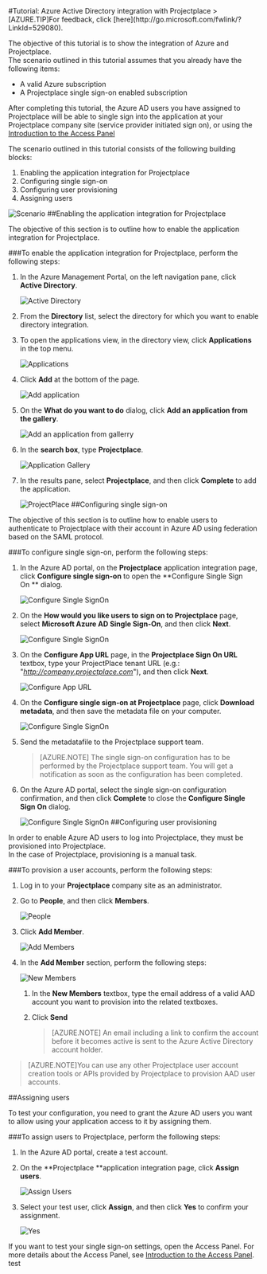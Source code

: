<properties pageTitle="Tutorial: Azure Active Directory integration with Projectplace | Microsoft Azure" description="Learn how to use Projectplace with Azure Active Directory to enable single sign-on, automated provisioning, and more!." services="active-directory" authors="MarkusVi"  documentationCenter="na" manager="stevenpo"/>
<tags ms.service="active-directory" ms.devlang="na" ms.topic="article" ms.tgt_pltfrm="na" ms.workload="identity" ms.date="08/01/2015" ms.author="markvi" />
#Tutorial: Azure Active Directory integration with Projectplace
>[AZURE.TIP]For feedback, click [here](http://go.microsoft.com/fwlink/?LinkId=529080).
  
The objective of this tutorial is to show the integration of Azure and Projectplace.  
The scenario outlined in this tutorial assumes that you already have the following items:

-   A valid Azure subscription
-   A Projectplace single sign-on enabled subscription
  
After completing this tutorial, the Azure AD users you have assigned to Projectplace will be able to single sign into the application at your Projectplace company site (service provider initiated sign on), or using the [Introduction to the Access Panel](https://msdn.microsoft.com/library/dn308586)
  
The scenario outlined in this tutorial consists of the following building blocks:

1.  Enabling the application integration for Projectplace
2.  Configuring single sign-on
3.  Configuring user provisioning
4.  Assigning users

![Scenario](./media/active-directory-saas-projectplace-tutorial/IC790217.png "Scenario")
##Enabling the application integration for Projectplace
  
The objective of this section is to outline how to enable the application integration for Projectplace.

###To enable the application integration for Projectplace, perform the following steps:

1.  In the Azure Management Portal, on the left navigation pane, click **Active Directory**.

    ![Active Directory](./media/active-directory-saas-projectplace-tutorial/IC700993.png "Active Directory")

2.  From the **Directory** list, select the directory for which you want to enable directory integration.

3.  To open the applications view, in the directory view, click **Applications** in the top menu.

    ![Applications](./media/active-directory-saas-projectplace-tutorial/IC700994.png "Applications")

4.  Click **Add** at the bottom of the page.

    ![Add application](./media/active-directory-saas-projectplace-tutorial/IC749321.png "Add application")

5.  On the **What do you want to do** dialog, click **Add an application from the gallery**.

    ![Add an application from gallerry](./media/active-directory-saas-projectplace-tutorial/IC749322.png "Add an application from gallerry")

6.  In the **search box**, type **Projectplace**.

    ![Application Gallery](./media/active-directory-saas-projectplace-tutorial/IC790218.png "Application Gallery")

7.  In the results pane, select **Projectplace**, and then click **Complete** to add the application.

    ![ProjectPlace](./media/active-directory-saas-projectplace-tutorial/IC790219.png "ProjectPlace")
##Configuring single sign-on
  
The objective of this section is to outline how to enable users to authenticate to Projectplace with their account in Azure AD using federation based on the SAML protocol.

###To configure single sign-on, perform the following steps:

1.  In the Azure AD portal, on the **Projectplace** application integration page, click **Configure single sign-on** to open the **Configure Single Sign On ** dialog.

    ![Configure Single SignOn](./media/active-directory-saas-projectplace-tutorial/IC790220.png "Configure Single SignOn")

2.  On the **How would you like users to sign on to Projectplace** page, select **Microsoft Azure AD Single Sign-On**, and then click **Next**.

    ![Configure Single SignOn](./media/active-directory-saas-projectplace-tutorial/IC790221.png "Configure Single SignOn")

3.  On the **Configure App URL** page, in the **Projectplace Sign On URL** textbox, type your ProjectPlace tenant URL (e.g.: "*http://company.projectplace.com*"), and then click **Next**.

    ![Configure App URL](./media/active-directory-saas-projectplace-tutorial/IC790222.png "Configure App URL")

4.  On the **Configure single sign-on at Projectplace** page, click **Download metadata**, and then save the metadata file on your computer.

    ![Configure Single SignOn](./media/active-directory-saas-projectplace-tutorial/IC790223.png "Configure Single SignOn")

5.  Send the metadatafile to the Projectplace support team.

    >[AZURE.NOTE] The single sign-on configuration has to be performed by the Projectplace support team. You will get a notification as soon as the configuration has been completed.

6.  On the Azure AD portal, select the single sign-on configuration confirmation, and then click **Complete** to close the **Configure Single Sign On** dialog.

    ![Configure Single SignOn](./media/active-directory-saas-projectplace-tutorial/IC790227.png "Configure Single SignOn")
##Configuring user provisioning
  
In order to enable Azure AD users to log into Projectplace, they must be provisioned into Projectplace.  
In the case of Projectplace, provisioning is a manual task.

###To provision a user accounts, perform the following steps:

1.  Log in to your **Projectplace** company site as an administrator.

2.  Go to **People**, and then click **Members**.

    ![People](./media/active-directory-saas-projectplace-tutorial/IC790228.png "People")

3.  Click **Add Member**.

    ![Add Members](./media/active-directory-saas-projectplace-tutorial/IC790232.png "Add Members")

4.  In the **Add Member** section, perform the following steps:

    ![New Members](./media/active-directory-saas-projectplace-tutorial/IC790233.png "New Members")

    1.  In the **New Members** textbox, type the email address of a valid AAD account you want to provision into the related textboxes.
    2.  Click **Send**

	    >[AZURE.NOTE] An email including a link to confirm the account before it becomes active is sent to the Azure Active Directory account holder.
    
>[AZURE.NOTE]You can use any other Projectplace user account creation tools or APIs provided by Projectplace to provision AAD user accounts.

##Assigning users
  
To test your configuration, you need to grant the Azure AD users you want to allow using your application access to it by assigning them.

###To assign users to Projectplace, perform the following steps:

1.  In the Azure AD portal, create a test account.

2.  On the **Projectplace **application integration page, click **Assign users**.

    ![Assign Users](./media/active-directory-saas-projectplace-tutorial/IC790234.png "Assign Users")

3.  Select your test user, click **Assign**, and then click **Yes** to confirm your assignment.

    ![Yes](./media/active-directory-saas-projectplace-tutorial/IC767830.png "Yes")
  
If you want to test your single sign-on settings, open the Access Panel. For more details about the Access Panel, see [Introduction to the Access Panel](https://msdn.microsoft.com/library/dn308586).
test
